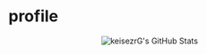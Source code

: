# profile

<div align="center">
    <img src="https://github-profile-summary-cards.vercel.app/api/cards/profile-details?username=keisezrG&theme=github_dark" alt="keisezrG's GitHub Stats"/>
</div>
